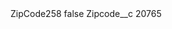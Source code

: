 <?xml version="1.0" encoding="UTF-8"?>
<CustomMetadata xmlns="http://soap.sforce.com/2006/04/metadata" xmlns:xsi="http://www.w3.org/2001/XMLSchema-instance" xmlns:xsd="http://www.w3.org/2001/XMLSchema">
    <label>ZipCode258</label>
    <protected>false</protected>
    <values>
        <field>Zipcode__c</field>
        <value xsi:type="xsd:string">20765</value>
    </values>
</CustomMetadata>
